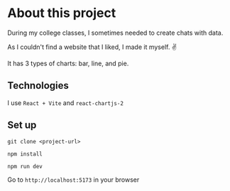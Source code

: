 # About this project
During my college classes, I sometimes needed to create chats with data.

As I couldn't find a website that I liked, I made it myself. :v:

It has 3 types of charts: bar, line, and pie.

## Technologies
I use `React + Vite` and `react-chartjs-2`

## Set up
`git clone <project-url>`

`npm install`

`npm run dev`

Go to `http://localhost:5173` in your browser 
